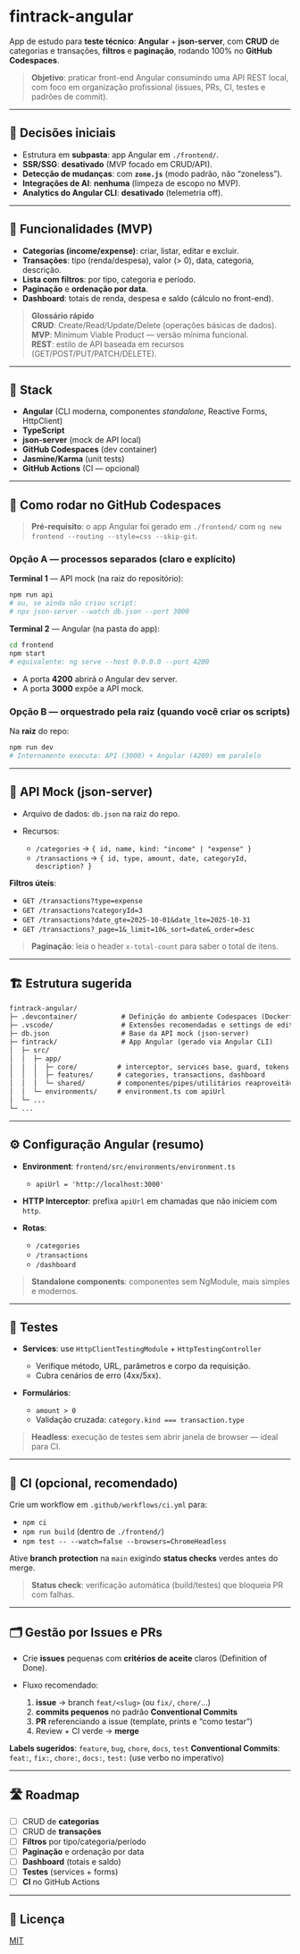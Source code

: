 # fintrack-angular

App de estudo para **teste técnico**: **Angular** + **json-server**, com **CRUD** de categorias e transações, **filtros** e **paginação**, rodando 100% no **GitHub Codespaces**.

> **Objetivo**: praticar front-end Angular consumindo uma API REST local, com foco em organização profissional (issues, PRs, CI, testes e padrões de commit).

---

## 🔎 Decisões iniciais

- Estrutura em **subpasta**: app Angular em `./frontend/`.
- **SSR/SSG**: **desativado** (MVP focado em CRUD/API).
- **Detecção de mudanças**: com **`zone.js`** (modo padrão, não “zoneless”).
- **Integrações de AI**: **nenhuma** (limpeza de escopo no MVP).
- **Analytics do Angular CLI**: **desativado** (telemetria off).

---

## 📌 Funcionalidades (MVP)

- **Categorias (income/expense)**: criar, listar, editar e excluir.
- **Transações**: tipo (renda/despesa), valor (> 0), data, categoria, descrição.
- **Lista com filtros**: por tipo, categoria e período.
- **Paginação** e **ordenação por data**.
- **Dashboard**: totais de renda, despesa e saldo (cálculo no front-end).

> **Glossário rápido**  
> **CRUD**: Create/Read/Update/Delete (operações básicas de dados).  
> **MVP**: Minimum Viable Product — versão mínima funcional.  
> **REST**: estilo de API baseada em recursos (GET/POST/PUT/PATCH/DELETE).

---

## 🧰 Stack

- **Angular** (CLI moderna, componentes _standalone_, Reactive Forms, HttpClient)
- **TypeScript**
- **json-server** (mock de API local)
- **GitHub Codespaces** (dev container)
- **Jasmine/Karma** (unit tests)
- **GitHub Actions** (CI — opcional)

---

## 🚀 Como rodar no GitHub Codespaces

> **Pré-requisito**: o app Angular foi gerado em `./frontend/` com `ng new frontend --routing --style=css --skip-git`.

### Opção A — processos separados (claro e explícito)

**Terminal 1** — API mock (na raiz do repositório):

```bash
npm run api
# ou, se ainda não criou script:
# npx json-server --watch db.json --port 3000
```

**Terminal 2** — Angular (na pasta do app):

```bash
cd frontend
npm start
# equivalente: ng serve --host 0.0.0.0 --port 4200
```

- A porta **4200** abrirá o Angular dev server.
- A porta **3000** expõe a API mock.

### Opção B — orquestrado pela raiz (quando você criar os scripts)

Na **raiz** do repo:

```bash
npm run dev
# Internamente executa: API (3000) + Angular (4200) em paralelo
```

---

## 💾 API Mock (json-server)

- Arquivo de dados: `db.json` na raiz do repo.
- Recursos:

  - `/categories` → `{ id, name, kind: "income" | "expense" }`
  - `/transactions` → `{ id, type, amount, date, categoryId, description? }`

**Filtros úteis**:

- `GET /transactions?type=expense`
- `GET /transactions?categoryId=3`
- `GET /transactions?date_gte=2025-10-01&date_lte=2025-10-31`
- `GET /transactions?_page=1&_limit=10&_sort=date&_order=desc`

> **Paginação**: leia o header `x-total-count` para saber o total de itens.

---

## 🏗️ Estrutura sugerida

```txt
fintrack-angular/
├─ .devcontainer/           # Definição do ambiente Codespaces (Dockerfile, devcontainer.json)
├─ .vscode/                 # Extensões recomendadas e settings de editor
├─ db.json                  # Base da API mock (json-server)
├─ fintrack/                # App Angular (gerado via Angular CLI)
│  ├─ src/
│  │  ├─ app/
│  │  │  ├─ core/          # interceptor, services base, guard, tokens
│  │  │  ├─ features/      # categories, transactions, dashboard
│  │  │  └─ shared/        # componentes/pipes/utilitários reaproveitáveis
│  │  └─ environments/     # environment.ts com apiUrl
│  └─ ...
└─ ...
```

---

## ⚙️ Configuração Angular (resumo)

- **Environment**: `frontend/src/environments/environment.ts`

  - `apiUrl = 'http://localhost:3000'`

- **HTTP Interceptor**: prefixa `apiUrl` em chamadas que não iniciem com `http`.
- **Rotas**:

  - `/categories`
  - `/transactions`
  - `/dashboard`

> **Standalone components**: componentes sem NgModule, mais simples e modernos.

---

## 🧪 Testes

- **Services**: use `HttpClientTestingModule` + `HttpTestingController`

  - Verifique método, URL, parâmetros e corpo da requisição.
  - Cubra cenários de erro (4xx/5xx).

- **Formulários**:

  - `amount > 0`
  - Validação cruzada: `category.kind === transaction.type`

> **Headless**: execução de testes sem abrir janela de browser — ideal para CI.

---

## 🤖 CI (opcional, recomendado)

Crie um workflow em `.github/workflows/ci.yml` para:

- `npm ci`
- `npm run build` (dentro de `./frontend/`)
- `npm test -- --watch=false --browsers=ChromeHeadless`

Ative **branch protection** na `main` exigindo **status checks** verdes antes do merge.

> **Status check**: verificação automática (build/testes) que bloqueia PR com falhas.

---

## 🗂️ Gestão por Issues e PRs

- Crie **issues** pequenas com **critérios de aceite** claros (Definition of Done).
- Fluxo recomendado:

  1. **issue** → branch `feat/<slug>` (ou `fix/`, `chore/`…)
  2. **commits pequenos** no padrão **Conventional Commits**
  3. **PR** referenciando a issue (template, prints e “como testar”)
  4. Review + CI verde → **merge**

**Labels sugeridos**: `feature`, `bug`, `chore`, `docs`, `test`
**Conventional Commits**: `feat:`, `fix:`, `chore:`, `docs:`, `test:` (use verbo no imperativo)

---

## 🛣️ Roadmap

- [ ] CRUD de **categorias**
- [ ] CRUD de **transações**
- [ ] **Filtros** por tipo/categoria/período
- [ ] **Paginação** e ordenação por data
- [ ] **Dashboard** (totais e saldo)
- [ ] **Testes** (services + forms)
- [ ] **CI** no GitHub Actions

---

## 📎 Licença

[MIT](LICENSE)

